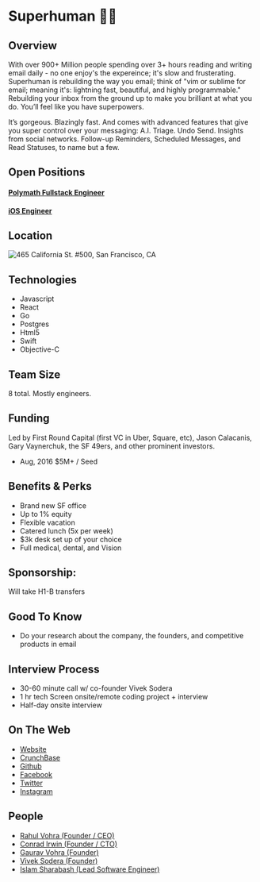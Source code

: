 # Superhuman 💪📧

## Overview
With over 900+ Million people spending over 3+ hours reading and writing email daily - no one enjoy's the expereince; it's slow and frusterating. Superhuman is rebuilding the way you email; think of "vim or sublime for email; meaning it's: lightning fast, beautiful, and highly programmable." Rebuilding your inbox from the ground up to make you brilliant at what you do. You’ll feel like you have superpowers.

It’s gorgeous. Blazingly fast. And comes with advanced features that give you super control over your messaging: A.I. Triage. Undo Send. Insights from social networks. Follow-up Reminders, Scheduled Messages, and Read Statuses, to name but a few.

## Open Positions
#### [Polymath Fullstack Engineer](https://github.com/the31337/jobs/blob/master/superhuman/polymath-fullstack-engineer.md)
#### [iOS Engineer](https://github.com/the31337/jobs/blob/master/superhuman/ios-engineer.md)


## Location
![465 California St. #500, San Francisco, CA](http://maps.googleapis.com/maps/api/staticmap?center=365+California+St,+San+Francisco,+CA&zoom=13&scale=false&size=600x300&maptype=roadmap&format=png&visual_refresh=true&markers=size:mid%7Ccolor:0xff0000%7Clabel:1%7C365+California+St,+San+Francisco,+CA)  

## Technologies
+ Javascript
+ React
+ Go
+ Postgres
+ Html5
+ Swift
+ Objective-C

## Team Size
8 total.  Mostly engineers.

## Funding
Led by First Round Capital (first VC in Uber, Square, etc), Jason Calacanis, Gary Vaynerchuk, the SF 49ers, and other prominent investors.
+ Aug, 2016	$5M+ / Seed

## Benefits & Perks
+ Brand new SF office
+ Up to 1% equity
+ Flexible vacation
+ Catered lunch (5x per week)
+ $3k desk set up of your choice
+ Full medical, dental, and Vision

## Sponsorship:
Will take H1-B transfers

## Good To Know
+ Do your research about the company, the founders, and competitive products in email

## Interview Process
+ 30-60 minute call w/ co-founder Vivek Sodera
+ 1 hr tech Screen onsite/remote coding project + interview
+ Half-day onsite interview

## On The Web
+ [Website](http://superhuman.com)
+ [CrunchBase](https://www.crunchbase.com/organization/superhuman)
+ [Github](https://github.com/superhuman)
+ [Facebook](https://www.facebook.com/SuperhumanCo/)
+ [Twitter](https://twitter.com/superhumanco)
+ [Instagram](https://www.instagram.com/superhumanco/)

## People
+ [Rahul Vohra (Founder / CEO)](https://www.linkedin.com/in/rahulvohra)
+ [Conrad Irwin (Founder / CTO)](https://www.linkedin.com/in/conradirwin)
+ [Gaurav Vohra (Founder)](https://www.linkedin.com/in/gvohra)
+ [Vivek Sodera (Founder)](https://www.linkedin.com/in/vsodera)
+ [Islam Sharabash (Lead Software Engineer)](https://www.linkedin.com/in/isharabash)
